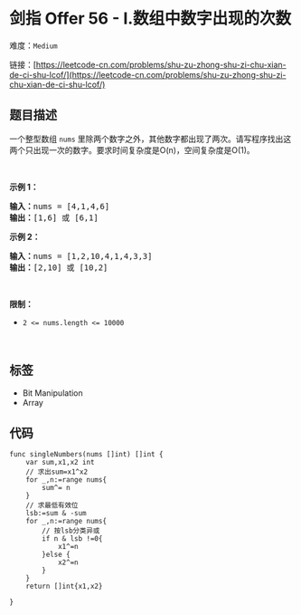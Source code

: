# 剑指 Offer 56 - I.数组中数字出现的次数

难度：`Medium`

 链接：[https://leetcode-cn.com/problems/shu-zu-zhong-shu-zi-chu-xian-de-ci-shu-lcof/](https://leetcode-cn.com/problems/shu-zu-zhong-shu-zi-chu-xian-de-ci-shu-lcof/)

## 题目描述

<p>一个整型数组 <code>nums</code> 里除两个数字之外，其他数字都出现了两次。请写程序找出这两个只出现一次的数字。要求时间复杂度是O(n)，空间复杂度是O(1)。</p>

<p>&nbsp;</p>

<p><strong>示例 1：</strong></p>

<pre><strong>输入：</strong>nums = [4,1,4,6]
<strong>输出：</strong>[1,6] 或 [6,1]
</pre>

<p><strong>示例 2：</strong></p>

<pre><strong>输入：</strong>nums = [1,2,10,4,1,4,3,3]
<strong>输出：</strong>[2,10] 或 [10,2]</pre>

<p>&nbsp;</p>

<p><strong>限制：</strong></p>

<ul>
	<li><code>2 &lt;= nums.length &lt;= 10000</code></li>
</ul>

<p>&nbsp;</p>

## 标签

 - Bit Manipulation 
 - Array 

## 代码

```golang
func singleNumbers(nums []int) []int {
    var sum,x1,x2 int
    // 求出sum=x1^x2
    for _,n:=range nums{
        sum^= n
    }
    // 求最低有效位
    lsb:=sum & -sum
    for _,n:=range nums{
        // 按lsb分类异或
        if n & lsb !=0{
            x1^=n
        }else {
            x2^=n
        }
    }
    return []int{x1,x2}

}
```